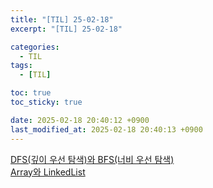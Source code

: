 ```yaml
---
title: "[TIL] 25-02-18"
excerpt: "[TIL] 25-02-18"

categories:
  - TIL
tags:
  - [TIL]

toc: true
toc_sticky: true

date: 2025-02-18 20:40:12 +0900
last_modified_at: 2025-02-18 20:40:13 +0900
---
```


[DFS(깊이 우선 탐색)와 BFS(너비 우선 탐색)](https://zera1004.github.io/javascript/dfs-bfs/)  
[Array와 LinkedList](https://zera1004.github.io/javascript/array-linked-list/)
